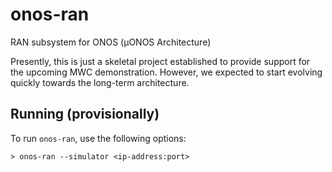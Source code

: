 # onos-ran
RAN subsystem for ONOS (µONOS Architecture)

Presently, this is just a skeletal project established to provide support for the upcoming MWC demonstration.
However, we expected to start evolving quickly towards the long-term architecture.

## Running (provisionally)
To run `onos-ran`, use the following options:

```
> onos-ran --simulator <ip-address:port>
```
